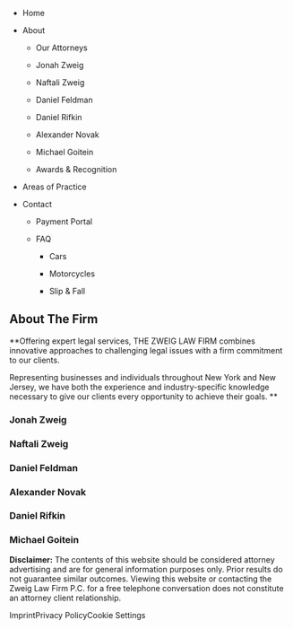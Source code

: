   * Home

  * About

    * Our Attorneys

    * Jonah Zweig

    * Naftali Zweig

    * Daniel Feldman

    * Daniel Rifkin

    * Alexander Novak

    * Michael Goitein

    * Awards & Recognition

  * Areas of Practice

  * Contact

    * Payment Portal

    * FAQ

      * Cars

      * Motorcycles

      * Slip & Fall

## About The Firm

 **Offering expert legal services, THE ZWEIG LAW FIRM combines innovative
approaches to challenging legal issues with a firm commitment to our clients.  
  
Representing businesses and individuals throughout New York and New Jersey, we
have both the experience and industry-specific knowledge necessary to give our
clients every opportunity to achieve their goals. **

###  **Jonah Zweig**

###  **Naftali Zweig**

###  **Daniel Feldman**

###  **Alexander Novak**

###  **Daniel Rifkin**

###  **Michael Goitein**

 **Disclaimer:** The contents of this website should be considered attorney
advertising and are for general information purposes only. Prior results do
not guarantee similar outcomes.  Viewing this website or contacting the Zweig
Law Firm P.C. for a free telephone conversation does not constitute an
attorney client relationship.

ImprintPrivacy PolicyCookie Settings

